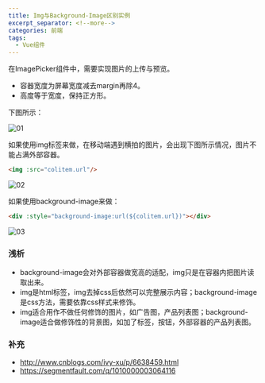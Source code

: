 ```yaml
---
title: Img与Background-Image区别实例
excerpt_separator: <!--more-->
categories: 前端
tags:
  - Vue组件
---
```

在ImagePicker组件中，需要实现图片的上传与预览。

  * 容器宽度为屏幕宽度减去margin再除4。
  * 高度等于宽度，保持正方形。

下图所示：

<!--more-->

![01](/wp-content/uploads/2018/02/图1.jpg)

如果使用img标签来做，在移动端遇到横拍的图片，会出现下图所示情况，图片不能占满外部容器。

```html
<img :src="colitem.url"/>
```



![02](/wp-content/uploads/2018/02/图2.jpg)

如果使用background-image来做：

```html
<div :style="background-image:url(${colitem.url})"></div>
```



![03](/wp-content/uploads/2018/02/图3.jpg)

### 浅析

  * background-image会对外部容器做宽高的适配，img只是在容器内把图片读取出来。
  * img是html标签，img去掉css后依然可以完整展示内容；background-image是css方法，需要依靠css样式来修饰。
  * img适合用作不做任何修饰的图片，如广告图，产品列表图；background-image适合做修饰性的背景图，如加了标签，按钮，外部容器的产品列表图。

### 补充

  * http://www.cnblogs.com/ivy-xu/p/6638459.html
  * https://segmentfault.com/q/1010000003064116
